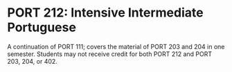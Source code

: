 # PORT 212: Intensive Intermediate Portuguese

A continuation of PORT 111; covers the material of PORT 203 and 204 in one semester. Students may not receive credit for both PORT 212 and PORT 203, 204, or 402.